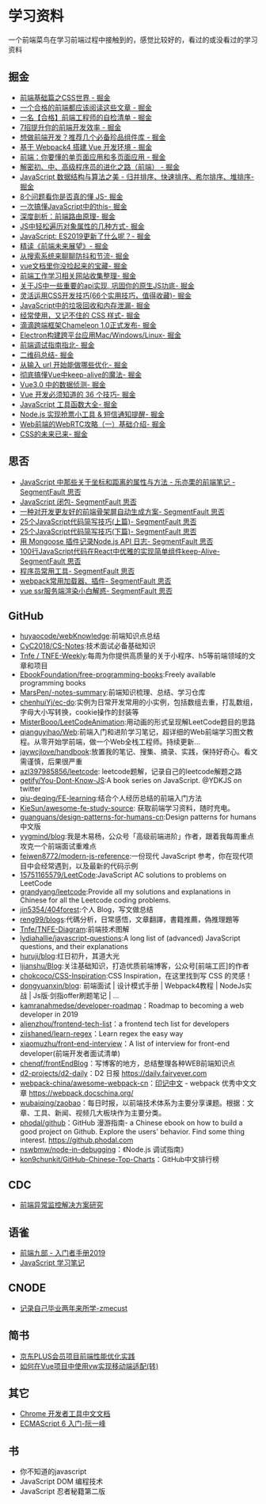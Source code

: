 # 学习资料
一个前端菜鸟在学习前端过程中接触到的，感觉比较好的，看过的或没看过的学习资料

## 掘金
- [前端基础篇之CSS世界 - 掘金](https://juejin.im/post/5ce607a7e51d454f6f16eb3d)
- [一个合格的前端都应该阅读这些文章 - 掘金](https://juejin.im/post/5d387f696fb9a07eeb13ea60)
- [一名【合格】前端工程师的自检清单 - 掘金](https://juejin.im/post/5cc1da82f265da036023b628)
- [7招提升你的前端开发效率 - 掘金](https://juejin.im/post/5857ef1f128fe1006dc4190c)
- [想做前端开发？推荐几个必备珍品组件库 - 掘金](https://juejin.im/post/5d0c3d4ff265da1bab29b5af)
- [基于 Webpack4 搭建 Vue 开发环境 - 掘金](https://juejin.im/post/5bc30d5fe51d450ea1328877)
- [前端：你要懂的单页面应用和多页面应用 - 掘金](https://juejin.im/post/5a0ea4ec6fb9a0450407725c)
- [解密初、中、高级程序员的进化之路（前端） - 掘金](https://juejin.im/post/5d3a6d9e51882570d50f5566)
- [JavaScript 数据结构与算法之美 - 归并排序、快速排序、希尔排序、堆排序- 掘金](https://juejin.im/post/5d371aa6e51d455d850d3bbe)
- [8个问题看你是否真的懂 JS- 掘金](https://juejin.im/post/5d2d146bf265da1b9163c5c9)
- [一次搞懂JavaScript中的this- 掘金](https://juejin.im/post/5d4439806fb9a06b226296b1)
- [深度剖析：前端路由原理- 掘金](https://juejin.im/post/5d469f1e5188254e1c49ae78)
- [JS中轻松遍历对象属性的几种方式- 掘金](https://juejin.im/post/5d48c275f265da03b12032a1)
- [JavaScript: ES2019更新了什么呢？- 掘金](https://juejin.im/post/5d4c3bec5188254bb70164e2)
- [精读《前端未来展望》- 掘金](https://juejin.im/post/5d2d207b5188257aa971ee33)
- [从搜索系统来聊聊防抖和节流- 掘金](https://juejin.im/post/5d29abe3e51d45777b1a3e45)
- [vue文档里你没捡起来的宝藏- 掘金](https://juejin.im/post/5d4bb71e51882551d172e557)
- [前端工作学习相关网站收集整理- 掘金](https://juejin.im/post/5d003f51e51d454fbe24a661)
- [关于JS中一些重要的api实现, 巩固你的原生JS功底- 掘金](https://juejin.im/post/5d635566e51d4561e224a360)
- [灵活运用CSS开发技巧(66个实用技巧，值得收藏)- 掘金](https://juejin.im/post/5d4d0ec651882549594e7293)
- [JavaScript中的垃圾回收和内存泄漏- 掘金](https://juejin.im/post/5cb33660e51d456e811d2687)
- [经常使用，又记不住的 CSS 样式- 掘金](https://juejin.im/post/5d6a740fe51d45621512adb3)
- [滴滴跨端框架Chameleon 1.0正式发布- 掘金](https://juejin.im/post/5d70e76be51d4561fc620ab6)
- [Electron构建跨平台应用Mac/Windows/Linux- 掘金](https://juejin.im/post/5c46ab47e51d45522b4f55b1)
- [前端调试指南指北- 掘金](https://juejin.im/post/5d6cdce3e51d4561bb33fba9)
- [二维码总结- 掘金](https://juejin.im/post/5c7dd5c15188251b6406e7af)
- [从输入 url 开始能做哪些优化- 掘金](https://juejin.im/post/5ad578ba6fb9a028cc61b89f)
- [彻底搞懂Vue中keep-alive的魔法- 掘金](https://juejin.im/post/5d8871c851882509630338c4)
- [Vue3.0 中的数据侦测- 掘金](https://juejin.im/post/5d99be7c6fb9a04e1e7baa34)
- [Vue 开发必须知道的 36 个技巧- 掘金](https://juejin.im/post/5d9d386fe51d45784d3f8637)
- [JavaScript 工具函数大全- 掘金](https://juejin.im/post/5da1a04ae51d45783d6122bf)
- [Node.js 实现抢票小工具 & 短信通知提醒- 掘金](https://juejin.im/post/5da0599bf265da5b560df960)
- [Web前端的WebRTC攻略（一）基础介绍- 掘金](https://juejin.im/post/5dad6ac55188255b0c40ea8c)
- [CSS的未来已来- 掘金](https://juejin.im/post/5dcb9c126fb9a04aba52bdf4)

## 思否
- [JavaScript 中那些关于坐标和距离的属性与方法 - 乐亦栗的前端笔记 - SegmentFault 思否](https://segmentfault.com/a/1190000019300575)
- [JavaScript 闭包- SegmentFault 思否](https://segmentfault.com/a/1190000006875662)
- [一种对开发更友好的前端骨架屏自动生成方案- SegmentFault 思否](https://segmentfault.com/a/1190000020309764)
- [25个JavaScript代码简写技巧(上篇)- SegmentFault 思否](https://segmentfault.com/a/1190000020354772)
- [25个JavaScript代码简写技巧(下篇)- SegmentFault 思否](https://segmentfault.com/a/1190000020366414)
- [用 Mongoose 插件记录Node.js API 日志- SegmentFault 思否](https://segmentfault.com/a/1190000020356557)
- [100行JavaScript代码在React中优雅的实现简单组件keep-Alive- SegmentFault 思否](https://segmentfault.com/a/1190000020534511)
- [程序员常用工具- SegmentFault 思否](https://segmentfault.com/a/1190000020549054)
- [webpack常用加载器、插件- SegmentFault 思否](https://segmentfault.com/a/1190000020606837)
- [vue ssr服务端渲染小白解惑- SegmentFault 思否](https://segmentfault.com/a/1190000020955788)



## GitHub
- [huyaocode/webKnowledge](https://github.com/huyaocode/webKnowledge):前端知识点总结
- [CyC2018/CS-Notes](https://github.com/CyC2018/CS-Notes):技术面试必备基础知识
- [Tnfe / TNFE-Weekly](https://github.com/Tnfe/TNFE-Weekly):每周为你提供高质量的关于小程序、h5等前端领域的文章和项目
- [EbookFoundation/free-programming-books](https://github.com/EbookFoundation/free-programming-books):Freely available programming books
- [MarsPen/-notes-summary](https://github.com/MarsPen/-notes-summary):前端知识梳理、总结、学习仓库
- [chenhuiYj/ec-do](https://github.com/chenhuiYj/ec-do):实例为日常开发常用的小实例，包括数组去重，打乱数组，字母大小写转换，cookie操作的封装等
- [MisterBooo/LeetCodeAnimation](https://github.com/MisterBooo/LeetCodeAnimation):用动画的形式呈现解LeetCode题目的思路
- [qianguyihao/Web](https://github.com/qianguyihao/Web):前端入门和进阶学习笔记，超详细的Web前端学习图文教程。从零开始学前端，做一个Web全栈工程师。持续更新...
- [jaywcjlove/handbook](https://github.com/jaywcjlove/handbook):放置我的笔记、搜集、摘录、实践，保持好奇心。看文需谨慎，后果很严重
- [azl397985856/leetcode](https://github.com/azl397985856/leetcode): leetcode题解，记录自己的leetcode解题之路
- [getify/You-Dont-Know-JS](https://github.com/getify/You-Dont-Know-JS):A book series on JavaScript. @YDKJS on twitter
- [qiu-deqing/FE-learning](https://github.com/qiu-deqing/FE-learning):结合个人经历总结的前端入门方法
- [KieSun/awesome-fe-study-source](https://github.com/KieSun/awesome-fe-study-source): 获取前端学习资料，随时充电。
- [guanguans/design-patterns-for-humans-cn](https://github.com/guanguans/design-patterns-for-humans-cn):Design patterns for humans 中文版
- [yygmind/blog](https://github.com/yygmind/blog):我是木易杨，公众号「高级前端进阶」作者，跟着我每周重点攻克一个前端面试重难点
- [feiwen8772/modern-js-reference](https://github.com/feiwen8772/modern-js-reference):一份现代 JavaScript 参考，你在现代项目中会经常遇到，以及最新的代码示例
- [15751165579/LeetCode](https://github.com/15751165579/LeetCode):JavaScript AC solutions to problems on LeetCode
- [grandyang/leetcode](https://github.com/grandyang/leetcode):Provide all my solutions and explanations in Chinese for all the Leetcode coding problems.
- [jin5354/404forest](https://github.com/jin5354/404forest):个人 Blog，写文做总结
- [reng99/blogs](https://github.com/reng99/blogs):代碼分析，日常感悟，文章翻譯，書籍推薦，偽推理題等
- [Tnfe/TNFE-Diagram](https://github.com/Tnfe/TNFE-Diagram):前端技术图解
- [lydiahallie/javascript-questions](https://github.com/lydiahallie/javascript-questions):A long list of (advanced) JavaScript questions, and their explanations 
- [huruji/blog](https://github.com/huruji/blog):红日初升，其道大光
- [ljianshu/Blog](https://github.com/Tnfe/TNFE-Diagram):关注基础知识，打造优质前端博客，公众号[前端工匠]的作者
- [chokcoco/CSS-Inspiration](https://github.com/chokcoco/CSS-Inspiration):CSS Inspiration，在这里找到写 CSS 的灵感！
- [dongyuanxin/blog](https://github.com/dongyuanxin/blog): 前端面试 | 设计模式手册 | Webpack4教程 | NodeJs实战 | Js版·剑指offer刷题笔记 | ...
- [kamranahmedse/developer-roadmap](https://github.com/kamranahmedse/developer-roadmap)：Roadmap to becoming a web developer in 2019 
- [alienzhou/frontend-tech-list](https://github.com/alienzhou/frontend-tech-list)：a frontend tech list for developers
- [ziishaned/learn-regex](https://github.com/ziishaned/learn-regex)：Learn regex the easy way
- [xiaomuzhu/front-end-interview](https://github.com/xiaomuzhu/front-end-interview)：A list of interview for front-end developer(前端开发者面试清单)
- [chenqf/frontEndBlog](https://github.com/chenqf/frontEndBlog)：写博客的地方，总结整理各种WEB前端知识点
- [d2-projects/d2-daily](https://github.com/d2-projects/d2-daily)：D2 日报 https://daily.fairyever.com
- [webpack-china/awesome-webpack-cn](https://github.com/webpack-china/awesome-webpack-cn)：[印记中文](https://docschina.org/) - webpack 优秀中文文章 https://webpack.docschina.org/
- [wubaiqing/zaobao](https://github.com/wubaiqing/zaobao)：每日时报，以前端技术体系为主要分享课题。根据：文章、工具、新闻、视频几大板块作为主要分类。
- [phodal/github](https://github.com/phodal/github)：GitHub 漫游指南- a Chinese ebook on how to build a good project on Github. Explore the users' behavior. Find some thing interest. https://github.phodal.com
- [nswbmw/node-in-debugging](https://github.com/nswbmw/node-in-debugging)：《Node.js 调试指南》
- [kon9chunkit/GitHub-Chinese-Top-Charts](https://github.com/kon9chunkit/GitHub-Chinese-Top-Charts)：GitHub中文排行榜


## CDC
- [前端异常监控解决方案研究](https://cdc.tencent.com/2018/09/13/frontend-exception-monitor-research/)

## 语雀
- [前端九部 - 入门者手册2019](https://www.yuque.com/fe9/basic)
- [JavaScript 学习笔记](https://www.yuque.com/destinytaoer/javascript)

## CNODE
- [记录自己毕业两年来所学-zmecust](https://cnodejs.org/topic/5d6697d3421846662d985894)

## 简书
- [京东PLUS会员项目前端性能优化实践](https://www.jianshu.com/p/796153d47235)
- [如何在Vue项目中使用vw实现移动端适配(转)](https://www.jianshu.com/p/1f1b23f8348f)

## 其它
- [Chrome 开发者工具中文文档](https://www.html.cn/doc/chrome-devtools/)
- [ECMAScript 6 入门-阮一峰](http://es6.ruanyifeng.com/#README)

## 书
- 你不知道的javascript
- JavaScript DOM 编程技术
- JavaScript 忍者秘籍第二版


